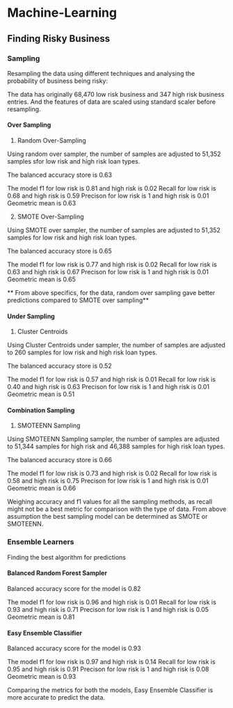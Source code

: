 # Machine-Learning

## Finding Risky Business

### Sampling

Resampling the data using different techniques and analysing the probability of business being risky:

The data has originally 68,470 low risk business and 347 high risk business entries. And the features of data are scaled using standard scaler before resampling.

#### Over Sampling

1. Random Over-Sampling

Using random over sampler, the number of samples are adjusted to 51,352 samples sfor low risk and high risk loan types.

The balanced accuracy store is 0.63

The model f1 for low risk is 0.81 and high risk is 0.02
Recall for low risk is 0.68 and high risk is 0.59
Precison for low risk is 1 and high risk is 0.01
Geometric mean is 0.63

2. SMOTE Over-Sampling

Using SMOTE over sampler, the number of samples are adjusted to 51,352 samples for low risk and high risk loan types.

The balanced accuracy store is 0.65

The model f1 for low risk is 0.77 and high risk is 0.02
Recall for low risk is 0.63 and high risk is 0.67
Precison for low risk is 1 and high risk is 0.01
Geometric mean is 0.65

** From above specifics, for the data, random over sampling gave better predictions compared to SMOTE over sampling**

#### Under Sampling

1. Cluster Centroids

Using Cluster Centroids under sampler, the number of samples are adjusted to 260 samples for low risk and high risk loan types.

The balanced accuracy store is 0.52

The model f1 for low risk is 0.57 and high risk is 0.01
Recall for low risk is 0.40 and high risk is 0.63
Precison for low risk is 1 and high risk is 0.01
Geometric mean is 0.51

#### Combination Sampling

1. SMOTEENN Sampling

Using SMOTEENN Sampling sampler, the number of samples are adjusted to 51,344 samples for high risk and 46,388 samples for high risk loan types.

The balanced accuracy store is 0.66

The model f1 for low risk is 0.73 and high risk is 0.02
Recall for low risk is 0.58 and high risk is 0.75
Precison for low risk is 1 and high risk is 0.01
Geometric mean is 0.66

Weighing accuracy and f1 values for all the sampling methods, as recall might not be a best metric for comparison with the type of data. From above assumption the best sampling model can be determined as SMOTE or SMOTEENN.


### Ensemble Learners

Finding the best algorithm for predictions

#### Balanced Random Forest Sampler

Balanced accuracy score for the model is 0.82

The model f1 for low risk is 0.96 and high risk is 0.01
Recall for low risk is 0.93 and high risk is 0.71
Precison for low risk is 1 and high risk is 0.05
Geometric mean is 0.81

#### Easy Ensemble Classifier

Balanced accuracy score for the model is 0.93

The model f1 for low risk is 0.97 and high risk is 0.14
Recall for low risk is 0.95 and high risk is 0.91
Precison for low risk is 1 and high risk is 0.08
Geometric mean is 0.93

Comparing the metrics for both the models, Easy Ensemble Classifier is more accurate to predict the data.